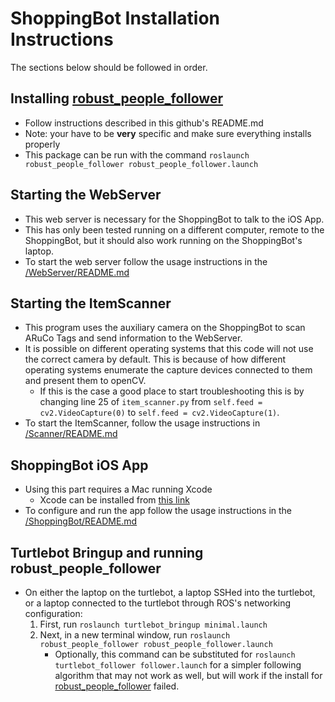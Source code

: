 # ShoppingBot Installation Instructions

The sections below should be followed in order.

## Installing [robust_people_follower](https://github.com/sijanz/robust_people_follower)
* Follow instructions described in this github's README.md
* Note: your have to be __very__ specific and make sure everything installs properly
* This package can be run with the command `roslaunch robust_people_follower robust_people_follower.launch`

## Starting the WebServer
* This web server is necessary for the ShoppingBot to talk to the iOS App.
* This has only been tested running on a different computer, remote to the ShoppingBot, but it should also work running on the ShoppingBot's laptop. 
* To start the web server follow the usage instructions in the [/WebServer/README.md](WebServer/README.md)

## Starting the ItemScanner
* This program uses the auxiliary camera on the ShoppingBot to scan ARuCo Tags and send information to the WebServer.
* It is possible on different operating systems that this code will not use the correct camera by default. This is because of how different operating systems enumerate the capture devices connected to them and present them to openCV.
    * If this is the case a good place to start troubleshooting this is by changing line 25 of `item_scanner.py` from `self.feed = cv2.VideoCapture(0)` to `self.feed = cv2.VideoCapture(1)`.
* To start the ItemScanner, follow the usage instructions in [/Scanner/README.md](Scanner/README.md)

## ShoppingBot iOS App
* Using this part requires a Mac running Xcode
    * Xcode can be installed from [this link](https://apps.apple.com/us/app/xcode/id497799835?mt=12)
* To configure and run the app follow the usage instructions in the [/ShoppingBot/README.md](ShoppingBot/README.md)

## Turtlebot Bringup and running robust_people_follower
* On either the laptop on the turtlebot, a laptop SSHed into the turtlebot, or a laptop connected to the turtlebot through ROS's networking configuration:
    1. First, run `roslaunch turtlebot_bringup minimal.launch`
    2. Next, in a new terminal window, run `roslaunch robust_people_follower robust_people_follower.launch`
        * Optionally, this command can be substituted for `roslaunch turtlebot_follower follower.launch` for a simpler following algorithm that may not work as well, but will work if the install for [robust_people_follower](https://github.com/sijanz/robust_people_followers) failed.

